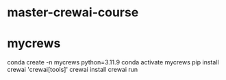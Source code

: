 # master-crewai-course
# mycrews



conda create -n mycrews python=3.11.9
conda activate mycrews
pip install crewai 'crewai[tools]'
crewai install
crewai run